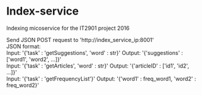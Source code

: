 # Index-service
Indexing micoservice for the IT2901 project 2016


Send JSON POST request to 'http://index_service_ip:8001'<br />
JSON format:<br />
Input: '{'task' : 'getSuggestions', 'word' : str}' Output: '{'suggestions' : ['word1', 'word2', ...]}'<br />
Input: '{'task' : 'getArticles', 'word' : str}' Output: '{'articleID' : ['id1', 'id2', ...]}'<br />
Input: '{'task' : 'getFrequencyList'}' Output: '{'word1' : freq_word1, 'word2' : freq_word2}'<br />
